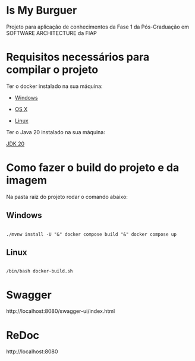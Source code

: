 # Is My Burguer

Projeto para aplicação de conhecimentos da Fase 1 da Pós-Graduação em SOFTWARE ARCHITECTURE da FIAP

# Requisitos necessários para compilar o projeto


Ter o docker instalado na sua máquina:


* [Windows](https://docs.docker.com/windows/started)

* [OS X](https://docs.docker.com/mac/started/)

* [Linux](https://docs.docker.com/linux/started/)

Ter o Java 20 instalado na sua máquina:

[JDK 20](https://jdk.java.net/java-se-ri/20)


# Como fazer o build do projeto e da imagem


Na pasta raiz do projeto rodar o comando abaixo:

## Windows

```

./mvnw install -U "&" docker compose build "&" docker compose up

```
## Linux
```

/bin/bash docker-build.sh

```

# Swagger
http://localhost:8080/swagger-ui/index.html


# ReDoc
http://localhost:8080


